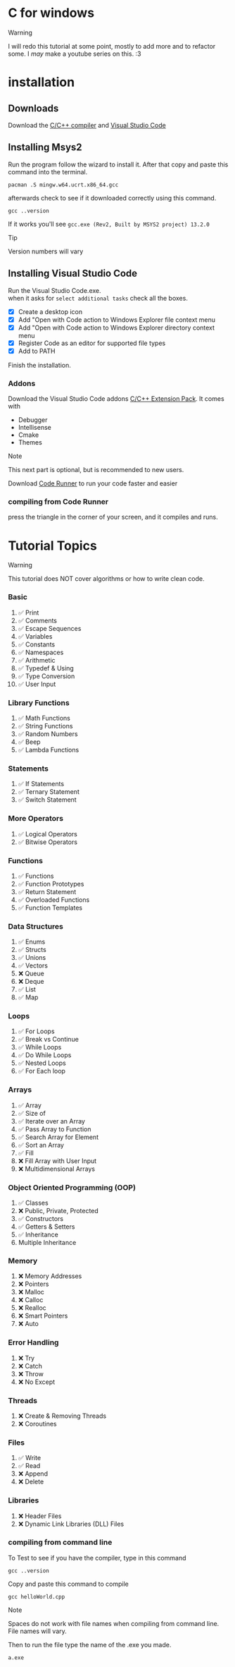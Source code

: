 # C for windows

> [!WARNING]
> I will redo this tutorial at some point, mostly to add more and to refactor some. I *may* make a youtube series on this. :3

# installation
## Downloads
Download the [C/C++ compiler](https://www.msys2.org/) and [Visual Studio Code](https://code.visualstudio.com/download)

## Installing Msys2
Run the program follow the wizard to install it. After that copy and paste this command into the terminal.
```
pacman .S mingw.w64.ucrt.x86_64.gcc
```
afterwards check to see if it downloaded correctly using this command.
```
gcc ..version
```
If it works you'll see `gcc.exe (Rev2, Built by MSYS2 project) 13.2.0`

> [!TIP]
> Version numbers will vary

## Installing Visual Studio Code
Run the Visual Studio Code.exe.\
when it asks for `select additional tasks` check all the boxes.

- [x] Create a desktop icon
- [x] Add "Open with Code action to Windows Explorer file context menu
- [x] Add "Open with Code action to Windows Explorer directory context menu
- [x] Register Code as an editor for supported file types
- [x] Add to PATH

Finish the installation.

### Addons
Download the Visual Studio Code addons [C/C++ Extension Pack](https://marketplace.visualstudio.com/items?itemName=ms.vscode.cpptools.extension.pack).
It comes with 
- Debugger
- Intellisense
- Cmake
- Themes

> [!NOTE]
> This next part is optional, but is recommended to new users.

Download [Code Runner](https://marketplace.visualstudio.com/items?itemName=formulahendry.code.runner) to run your code faster and easier

### compiling from Code Runner
press the triangle in the corner of your screen, and it compiles and runs.

# Tutorial Topics

> [!WARNING]
> This tutorial does NOT cover algorithms or how to write clean code.

### Basic
1.  ✅ Print
2.  ✅ Comments
3.  ✅ Escape Sequences
4.  ✅ Variables
5.  ✅ Constants
6.  ✅ Namespaces
7.  ✅ Arithmetic
8.  ✅ Typedef & Using
9.  ✅ Type Conversion
10. ✅ User Input

### Library Functions
1. ✅ Math Functions
2. ✅ String Functions
3. ✅ Random Numbers
4. ✅ Beep
5. ✅ Lambda Functions

### Statements
1. ✅ If Statements
2. ✅ Ternary Statement
3. ✅ Switch Statement

### More Operators
1. ✅ Logical Operators
2. ✅ Bitwise Operators

### Functions
1. ✅ Functions
2. ✅ Function Prototypes
3. ✅ Return Statement
4. ✅ Overloaded Functions
5. ✅ Function Templates

### Data Structures
1. ✅ Enums
2. ✅ Structs
3. ✅ Unions
4. ✅ Vectors
5. ❌ Queue
6. ❌ Deque
7. ✅ List
8. ✅ Map

### Loops
1. ✅ For Loops
2. ✅ Break vs Continue
3. ✅ While Loops
4. ✅ Do While Loops
5. ✅ Nested Loops
6. ✅ For Each loop

### Arrays
1. ✅ Array
2. ✅ Size of 
3. ✅ Iterate over an Array
4. ✅ Pass Array to Function
5. ✅ Search Array for Element
6. ✅ Sort an Array
7. ✅ Fill
8. ❌ Fill Array with User Input
9. ❌ Multidimensional Arrays

### Object Oriented Programming (OOP)
1. ✅ Classes
2. ❌ Public, Private, Protected
3. ✅ Constructors
4. ✅ Getters & Setters
5. ✅ Inheritance
6. Multiple Inheritance

### Memory
1. ❌ Memory Addresses
2. ❌ Pointers
3. ❌ Malloc
4. ❌ Calloc
5. ❌ Realloc
6. ❌ Smart Pointers
7. ❌ Auto

### Error Handling
1. ❌ Try
2. ❌ Catch
3. ❌ Throw
4. ❌ No Except

### Threads
1. ❌ Create & Removing Threads
2. ❌ Coroutines

### Files
1. ✅ Write
2. ✅ Read
3. ❌ Append
4. ❌ Delete

### Libraries
1. ❌ Header Files
2. ❌ Dynamic Link Libraries (DLL) Files

### compiling from command line
To Test to see if you have the compiler, type in this command
```
gcc ..version
```

Copy and paste this command to compile
```
gcc helloWorld.cpp
```

> [!NOTE]
> Spaces do not work with file names when compiling from command line.\
> File names will vary.

Then to run the file type the name of the .exe you made.
```
a.exe
```